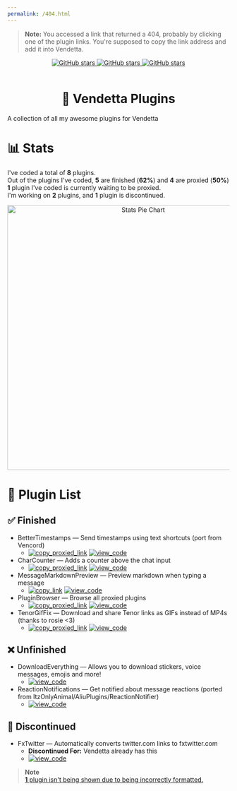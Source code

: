 ```yaml
---
permalink: /404.html
---
```

> **Note:** You accessed a link that returned a 404, probably by clicking one of the plugin links. You're supposed to copy the link address and add it into Vendetta.

<div align="center">
	<a href="https://github.com/Gabe616/VendettaPlugins/stargazers">
		<img alt="GitHub stars" src="https://img.shields.io/github/stars/Gabe616/VendettaPlugins?style=for-the-badge&color=BBDEFB&labelColor=263238">
	</a>
	<a href="https://github.com/Gabe616/VendettaPlugins/issues">
		<img alt="GitHub stars" src="https://img.shields.io/github/issues/Gabe616/VendettaPlugins?style=for-the-badge&color=BBDEFB&labelColor=263238">
	</a>
	<a href="https://github.com/Gabe616/VendettaPlugins/pulls">
		<img alt="GitHub stars" src="https://img.shields.io/github/issues-pr/Gabe616/VendettaPlugins?style=for-the-badge&color=BBDEFB&labelColor=263238">
	</a>
</div>
<br/>
<div align="center">
	<h1>🌙 Vendetta Plugins</h1>
</div>

A collection of all my awesome plugins for Vendetta

# 📊 Stats

I've coded a total of **8** plugins.  
Out of the plugins I've coded, **5** are finished (**62%**) and **4** are proxied (**50%**)  
**1** plugin I've coded is currently waiting to be proxied.  
I'm working on **2** plugins, and **1** plugin is discontinued.

<div align="center">
	<img alt="Stats Pie Chart" src="https://quickchart.io/chart?c=%7B%22type%22%3A%22doughnut%22%2C%22data%22%3A%7B%22labels%22%3A%5B%22Proxied%22%2C%22Unproxied%22%2C%22Unfinished%22%2C%22Discontinued%22%5D%2C%22datasets%22%3A%5B%7B%22data%22%3A%5B4%2C1%2C2%2C1%5D%2C%22backgroundColor%22%3A%5B%22%2300BCD4%22%2C%22%238BC34A%22%2C%22%23F44336%22%2C%22%239E9E9E%22%5D%2C%22datalabels%22%3A%7B%22labels%22%3A%7B%22index%22%3A%7B%22color%22%3A%22%23FFF%22%2C%22font%22%3A%7B%22size%22%3A18%7D%2C%22align%22%3A%22end%22%2C%22anchor%22%3A%22end%22%2C%22formatter%22%3A(_%2C%20ctx)%20%3D%3E%20ctx.chart.data.labels%5Bctx.dataIndex%5D%7D%2C%22name%22%3A%7B%22color%22%3A%22%23222%22%2C%22backgroundColor%22%3A%22%23FFF%22%2C%22borderRadius%22%3A4%2C%22offset%22%3A0%2C%22padding%22%3A2%2C%22font%22%3A%7B%22size%22%3A16%7D%2C%22align%22%3A%22top%22%2C%22formatter%22%3A(val)%20%3D%3E%20%60%24%7BMath.floor((val%20%2F%208)%20*%20100)%7D%25%60%7D%2C%22value%22%3A%7B%22color%22%3A%22%23FFF%22%2C%22font%22%3A%7B%22size%22%3A16%7D%2C%22padding%22%3A0%2C%22align%22%3A%22bottom%22%7D%7D%7D%7D%5D%7D%2C%22options%22%3A%7B%22legend%22%3A%7B%22display%22%3Afalse%7D%2C%22layout%22%3A%7B%22padding%22%3A%7B%22top%22%3A30%2C%22bottom%22%3A30%7D%7D%2C%22plugins%22%3A%7B%22datalabels%22%3A%7B%22display%22%3Atrue%7D%2C%22doughnutlabel%22%3A%7B%22color%22%3A%22%23FFF%22%2C%22labels%22%3A%5B%7B%22text%22%3A8%2C%22font%22%3A%7B%22size%22%3A20%2C%22weight%22%3A%22bold%22%7D%7D%2C%7B%22text%22%3A%22plugins%22%7D%5D%7D%7D%7D%7D" width=600 />
</div>

# 📃 Plugin List

## ✅ Finished

- BetterTimestamps — Send timestamps using text shortcuts (port from Vencord)
	- [<img alt="copy_proxied_link" src="https://img.shields.io/badge/copy_proxied_link-263238?style=for-the-badge" />](https://vd-plugins.github.io/proxy/gabe616.github.io/VendettaPlugins/better-timestamps) [<img alt="view_code" src="https://img.shields.io/badge/view_code-263238?style=for-the-badge" />](https://github.com/Gabe616/VendettaPlugins/tree/main/plugins/better-timestamps)
- CharCounter — Adds a counter above the chat input
	- [<img alt="copy_proxied_link" src="https://img.shields.io/badge/copy_proxied_link-263238?style=for-the-badge" />](https://vd-plugins.github.io/proxy/gabe616.github.io/VendettaPlugins/char-counter) [<img alt="view_code" src="https://img.shields.io/badge/view_code-263238?style=for-the-badge" />](https://github.com/Gabe616/VendettaPlugins/tree/main/plugins/char-counter)
- MessageMarkdownPreview — Preview markdown when typing a message
	- [<img alt="copy_link" src="https://img.shields.io/badge/copy_link-263238?style=for-the-badge" />](https://gabe616.github.io/VendettaPlugins/message-markdown-preview) [<img alt="view_code" src="https://img.shields.io/badge/view_code-263238?style=for-the-badge" />](https://github.com/Gabe616/VendettaPlugins/tree/main/plugins/message-markdown-preview)
- PluginBrowser — Browse all proxied plugins
	- [<img alt="copy_proxied_link" src="https://img.shields.io/badge/copy_proxied_link-263238?style=for-the-badge" />](https://vd-plugins.github.io/proxy/gabe616.github.io/VendettaPlugins/plugin-browser) [<img alt="view_code" src="https://img.shields.io/badge/view_code-263238?style=for-the-badge" />](https://github.com/Gabe616/VendettaPlugins/tree/main/plugins/plugin-browser)
- TenorGifFix — Download and share Tenor links as GIFs instead of MP4s (thanks to rosie <3)
	- [<img alt="copy_proxied_link" src="https://img.shields.io/badge/copy_proxied_link-263238?style=for-the-badge" />](https://vd-plugins.github.io/proxy/gabe616.github.io/VendettaPlugins/tenor-gif-fix) [<img alt="view_code" src="https://img.shields.io/badge/view_code-263238?style=for-the-badge" />](https://github.com/Gabe616/VendettaPlugins/tree/main/plugins/tenor-gif-fix)

## ❌ Unfinished

- DownloadEverything — Allows you to download stickers, voice messages, emojis and more!
	- [<img alt="view_code" src="https://img.shields.io/badge/view_code-263238?style=for-the-badge" />](https://github.com/Gabe616/VendettaPlugins/tree/main/plugins/download-everything)
- ReactionNotifications — Get notified about message reactions (ported from ItzOnlyAnimal/AliuPlugins/ReactionNotifier)
	- [<img alt="view_code" src="https://img.shields.io/badge/view_code-263238?style=for-the-badge" />](https://github.com/Gabe616/VendettaPlugins/tree/main/plugins/reaction-notifications)

## 🎫 Discontinued

- FxTwitter — Automatically converts twitter.com links to fxtwitter.com
	- **Discontinued For:** Vendetta already has this
	- [<img alt="view_code" src="https://img.shields.io/badge/view_code-263238?style=for-the-badge" />](https://github.com/Gabe616/VendettaPlugins/tree/main/plugins/fxtwitter)

> **Note**  
> [**1** plugin isn't being shown due to being incorrectly formatted.](## "cloud-sync — no status.toml")